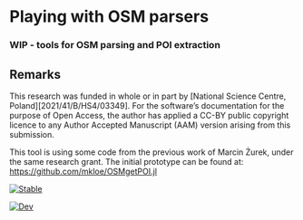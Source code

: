 

# Playing with OSM parsers

### WIP - tools for OSM parsing and POI extraction



## Remarks
This research was funded in whole or in part by [National Science Centre,  Poland][2021/41/B/HS4/03349]. For the software’s  documentation for the purpose of Open Access, the author has applied a CC-BY public copyright licence to any Author Accepted Manuscript (AAM) version arising from this submission.  

This tool is using some code from the previous work of Marcin Żurek, under the same research grant. The initial prototype can be found at: 
https://github.com/mkloe/OSMgetPOI.jl

[![Stable](https://img.shields.io/badge/docs-stable-blue.svg)](https://JakubManikowski1.github.io/OSMToolset.jl/stable/)

[![Dev](https://img.shields.io/badge/docs-dev-blue.svg)](https://JakubManikowski1.github.io/OSMToolset.jl/dev/)

<!-- [![Build Status](https://github.com/JakubManikowski1/OSMToolset.jl/actions/workflows/CI.yml/badge.svg?branch=main)](https://github.com/JakubManikowski1/OSMToolset.jl/actions/workflows/CI.yml?query=branch%3Amain)

[![Build Status](https://travis-ci.com/JakubManikowski1/OSMToolset.jl.svg?branch=main)](https://travis-ci.com/JakubManikowski1/OSMToolset.jl)
[![Build Status](https://ci.appveyor.com/api/projects/status/github/JakubManikowski1/OSMToolset.jl?svg=true)](https://ci.appveyor.com/project/JakubManikowski1/OSMToolset-jl)
[![Build Status](https://api.cirrus-ci.com/github/JakubManikowski1/OSMToolset.jl.svg)](https://cirrus-ci.com/github/JakubManikowski1/OSMToolset.jl)
[![Coverage](https://codecov.io/gh/JakubManikowski1/OSMToolset.jl/branch/main/graph/badge.svg)](https://codecov.io/gh/JakubManikowski1/OSMToolset.jl)
[![Coverage](https://coveralls.io/repos/github/JakubManikowski1/OSMToolset.jl/badge.svg?branch=main)](https://coveralls.io/github/JakubManikowski1/OSMToolset.jl?branch=main) -->